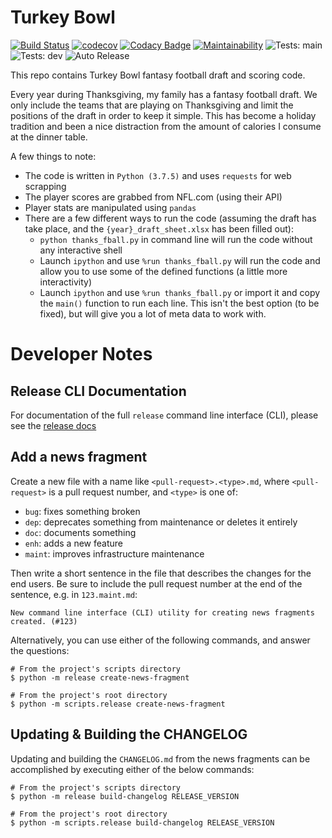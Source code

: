 # Turkey Bowl
[![Build Status](https://img.shields.io/travis/loganthomas/turkey-bowl/master.svg?logo=travis)](https://travis-ci.com/loganthomas/turkey-bowl)
[![codecov](https://codecov.io/gh/loganthomas/turkey-bowl/branch/master/graph/badge.svg)](https://codecov.io/gh/loganthomas/turkey-bowl)
[![Codacy Badge](https://app.codacy.com/project/badge/Grade/0f1564fd54f74bc081398ae0b982d4fb)](https://www.codacy.com/gh/loganthomas/turkey-bowl/dashboard?utm_source=github.com&amp;utm_medium=referral&amp;utm_content=loganthomas/turkey-bowl&amp;utm_campaign=Badge_Grade)
[![Maintainability](https://api.codeclimate.com/v1/badges/08d1578979aeb217b85a/maintainability)](https://codeclimate.com/github/loganthomas/turkey-bowl/maintainability)
![Tests: main](https://github.com/loganthomas/turkey-bowl/actions/workflows/test-suite.yml/badge.svg?branch=main)
![Tests: dev](https://github.com/loganthomas/turkey-bowl/actions/workflows/test-suite.yml/badge.svg?branch=dev)
![Auto Release](https://github.com/loganthomas/turkey-bowl/actions/workflows/auto-release.yml/badge.svg)

This repo contains Turkey Bowl fantasy football draft and scoring code.

Every year during Thanksgiving, my family has a fantasy football draft.
We only include the teams that are playing on Thanksgiving and limit the positions of
the draft in order to keep it simple. This has become a holiday tradition and been
a nice distraction from the amount of calories I consume at the dinner table.

A few things to note:
- The code is written in `Python (3.7.5)` and uses `requests` for web scrapping
- The player scores are grabbed from NFL.com (using their API)
- Player stats are manipulated using `pandas`
- There are a few different ways to run the code
  (assuming the draft has take place, and the `{year}_draft_sheet.xlsx` has been filled out):
  - `python thanks_fball.py` in command line will run the code without any interactive shell
  - Launch `ipython` and use `%run thanks_fball.py` will run the code and allow you to use
    some of the defined functions (a little more interactivity)
  - Launch `ipython` and use `%run thanks_fball.py` or import it and copy the `main()`
    function to run each line. This isn't the best option (to be fixed), but will give you
    a lot of meta data to work with.


# Developer Notes

## Release CLI Documentation
For documentation of the full `release` command line interface (CLI),
please see the [release docs](docs/releases/README.md)

Add a news fragment
-------------------
Create a new file with a name like `<pull-request>.<type>.md`, where
`<pull-request>` is a pull request number, and `<type>` is one of:

- `bug`: fixes something broken
- `dep`: deprecates something from maintenance or deletes it entirely
- `doc`: documents something
- `enh`: adds a new feature
- `maint`: improves infrastructure maintenance

Then write a short sentence in the file that describes the changes for the
end users. Be sure to include the pull request number at the end of the sentence,
e.g. in `123.maint.md`:

```
New command line interface (CLI) utility for creating news fragments created. (#123)
```

Alternatively, you can use either of the following commands, and answer the questions:

```
# From the project's scripts directory
$ python -m release create-news-fragment

# From the project's root directory
$ python -m scripts.release create-news-fragment
````

Updating & Building the CHANGELOG
---------------------------------
Updating and building the `CHANGELOG.md` from the news fragments can be
accomplished by executing either of the below commands:

```
# From the project's scripts directory
$ python -m release build-changelog RELEASE_VERSION

# From the project's root directory
$ python -m scripts.release build-changelog RELEASE_VERSION
```
